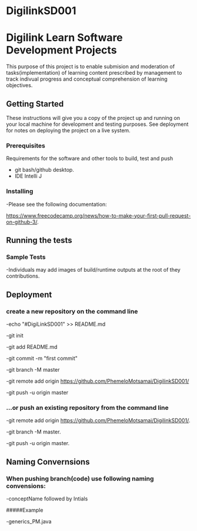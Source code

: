 # DigilinkSD001

# Digilink Learn Software Development Projects

This purpose of this project is to enable submision and moderation of tasks(implementation)
of learning content prescribed by management to track indivual progress and conceptual comprehension of
learning objectives.

## Getting Started

These instructions will give you a copy of the project up and running on
your local machine for development and testing purposes. See deployment
for notes on deploying the project on a live system.

### Prerequisites

Requirements for the software and other tools to build, test and push
- git bash/github desktop.
- IDE Intelli J


### Installing

-Please see the following documentation:


https://www.freecodecamp.org/news/how-to-make-your-first-pull-request-on-github-3/.


## Running the tests

### Sample Tests

-Individuals may add images of build/runtime outputs at the root of they contributions.



## Deployment

### create a new repository on the command line
-echo "#DigiLinkSD001" >> README.md


-git init


-git add README.md


-git commit -m "first commit"


-git branch -M master


-git remote add origin https://github.com/PhemeloMotsamai/DigilinkSD001/


-git push -u origin master


### …or push an existing repository from the command line
-git remote add origin https://github.com/PhemeloMotsamai/DigilinkSD001/.


-git branch -M master.


-git push -u origin master.



## Naming Convernsions

### When pushing branch(code) use following naming convensions:

-conceptName followed by Intials

#####Example

-generics_PM.java

